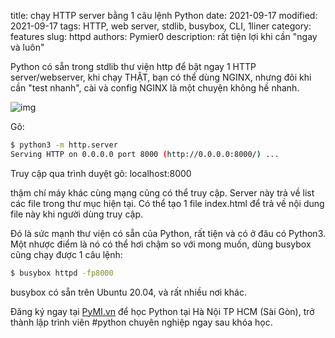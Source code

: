 title: chạy HTTP server bằng 1 câu lệnh Python
date: 2021-09-17
modified: 2021-09-17
tags: HTTP, web server, stdlib, busybox, CLI, 1liner
category: features
slug: httpd
authors: Pymier0
description: rất tiện lợi khi cần "ngay và luôn"

Python có sẵn trong stdlib thư viện http để bật ngay 1 HTTP server/webserver,
khi chạy THẬT, bạn có thể dùng NGINX, nhưng đôi khi cần "test nhanh", cài và
config NGINX là một chuyện không hề nhanh.

![img](https://images.unsplash.com/photo-1578951141665-41b333cb63cc?crop=entropy&cs=tinysrgb&fit=max&fm=jpg&ixid=MnwyMzI1MzN8MHwxfHJhbmRvbXx8fHx8fHx8fDE2MzE4ODY3MDk&ixlib=rb-1.2.1&q=80&w=600)

Gõ:

```sh
$ python3 -m http.server
Serving HTTP on 0.0.0.0 port 8000 (http://0.0.0.0:8000/) ...
```

Truy cập qua trình duyệt gõ: localhost:8000

thậm chí máy khác cùng mạng cũng có thể truy cập. Server này trả về list các
file trong thư mục hiện tại. Có thể tạo 1 file index.html để trả về nội dung
file này khi người dùng truy cập.

Đó là sức mạnh thư viện có sẵn của Python, rất tiện và có ở đâu có Python3.
Một nhược điểm là nó có thể hơi chậm so với mong muốn, dùng busybox cũng chạy
được 1 câu lệnh:

```sh
$ busybox httpd -fp8000
```

busybox có sẵn trên Ubuntu 20.04, và rất nhiều nơi khác.

Đăng ký ngay tại [PyMI.vn](https://pymi.vn) để học Python tại Hà Nội TP HCM (Sài Gòn),
trở thành lập trình viên #python chuyên nghiệp ngay sau khóa học.

